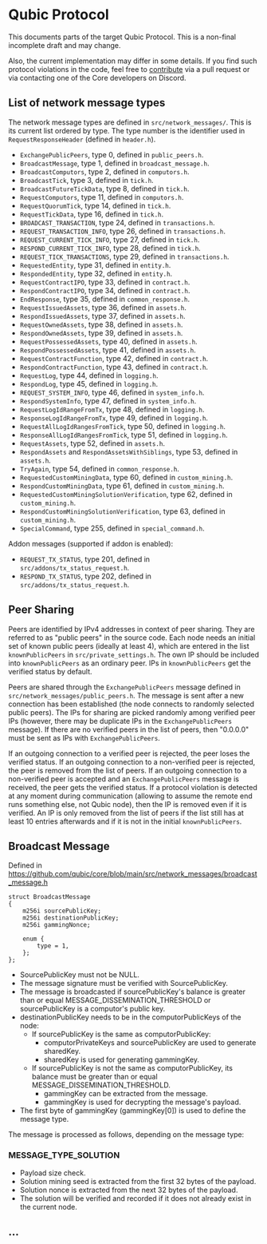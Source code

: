 # Qubic Protocol

This documents parts of the target Qubic Protocol.
This is a non-final incomplete draft and may change.

Also, the current implementation may differ in some details.
If you find such protocol violations in the code, feel free to [contribute](contributing.md) via a pull request or via contacting one of the Core developers on Discord.


## List of network message types

The network message types are defined in `src/network_messages/`.
This is its current list ordered by type.
The type number is the identifier used in `RequestResponseHeader` (defined in `header.h`).

- `ExchangePublicPeers`, type 0, defined in `public_peers.h`.
- `BroadcastMessage`, type 1, defined in `broadcast_message.h`.
- `BroadcastComputors`, type 2, defined in `computors.h`.
- `BroadcastTick`, type 3, defined in `tick.h`.
- `BroadcastFutureTickData`, type 8, defined in `tick.h`.
- `RequestComputors`, type 11, defined in `computors.h`.
- `RequestQuorumTick`, type 14, defined in `tick.h`.
- `RequestTickData`, type 16, defined in `tick.h`.
- `BROADCAST_TRANSACTION`, type 24, defined in `transactions.h`.
- `REQUEST_TRANSACTION_INFO`, type 26, defined in `transactions.h`.
- `REQUEST_CURRENT_TICK_INFO`, type 27, defined in `tick.h`.
- `RESPOND_CURRENT_TICK_INFO`, type 28, defined in `tick.h`.
- `REQUEST_TICK_TRANSACTIONS`, type 29, defined in `transactions.h`.
- `RequestedEntity`, type 31, defined in `entity.h`.
- `RespondedEntity`, type 32, defined in `entity.h`.
- `RequestContractIPO`, type 33, defined in `contract.h`.
- `RespondContractIPO`, type 34, defined in `contract.h`.
- `EndResponse`, type 35, defined in `common_response.h`.
- `RequestIssuedAssets`, type 36, defined in `assets.h`.
- `RespondIssuedAssets`, type 37, defined in `assets.h`.
- `RequestOwnedAssets`, type 38, defined in `assets.h`.
- `RespondOwnedAssets`, type 39, defined in `assets.h`.
- `RequestPossessedAssets`, type 40, defined in `assets.h`.
- `RespondPossessedAssets`, type 41, defined in `assets.h`.
- `RequestContractFunction`, type 42, defined in `contract.h`.
- `RespondContractFunction`, type 43, defined in `contract.h`.
- `RequestLog`, type 44, defined in `logging.h`.
- `RespondLog`, type 45, defined in `logging.h`.
- `REQUEST_SYSTEM_INFO`, type 46, defined in `system_info.h`.
- `RespondSystemInfo`, type 47, defined in `system_info.h`.
- `RequestLogIdRangeFromTx`, type 48, defined in `logging.h`.
- `ResponseLogIdRangeFromTx`, type 49, defined in `logging.h`.
- `RequestAllLogIdRangesFromTick`, type 50, defined in `logging.h`.
- `ResponseAllLogIdRangesFromTick`, type 51, defined in `logging.h`.
- `RequestAssets`, type 52, defined in `assets.h`.
- `RespondAssets` and `RespondAssetsWithSiblings`, type 53, defined in `assets.h`.
- `TryAgain`, type 54, defined in `common_response.h`.
- `RequestedCustomMiningData`, type 60, defined in `custom_mining.h`.
- `RespondCustomMiningData`, type 61, defined in `custom_mining.h`.
- `RequestedCustomMiningSolutionVerification`, type 62, defined in `custom_mining.h`.
- `RespondCustomMiningSolutionVerification`, type 63, defined in `custom_mining.h`.
- `SpecialCommand`, type 255, defined in `special_command.h`.

Addon messages (supported if addon is enabled):
- `REQUEST_TX_STATUS`, type 201, defined in `src/addons/tx_status_request.h`.
- `RESPOND_TX_STATUS`, type 202, defined in `src/addons/tx_status_request.h`.


## Peer Sharing

Peers are identified by IPv4 addresses in context of peer sharing.
They are referred to as "public peers" in the source code.
Each node needs an initial set of known public peers (ideally at least 4), which are entered in the list `knownPublicPeers` in `src/private_settings.h`.
The own IP should be included into `knownPublicPeers` as an ordinary peer.
IPs in `knownPublicPeers` get the verified status by default.

Peers are shared through the `ExchangePublicPeers` message defined in `src/network_messages/public_peers.h`.
The message is sent after a new connection has been established (the node connects to randomly selected public peers).
The IPs for sharing are picked randomly among verified peer IPs (however, there may be duplicate IPs in the `ExchangePublicPeers` message).
If there are no verified peers in the list of peers, then "0.0.0.0" must be sent as IPs with `ExchangePublicPeers`.

If an outgoing connection to a verified peer is rejected, the peer loses the verified status.
If an outgoing connection to a non-verified peer is rejected, the peer is removed from the list of peers.
If an outgoing connection to a non-verified peer is accepted and an `ExchangePublicPeers` message is received, the peer gets the verified status.
If a protocol violation is detected at any moment during communication (allowing to assume the remote end runs something else, not Qubic node), then the IP is removed even if it is verified.
An IP is only removed from the list of peers if the list still has at least 10 entries afterwards and if it is not in the initial `knownPublicPeers`.

## Broadcast Message

Defined in https://github.com/qubic/core/blob/main/src/network_messages/broadcast_message.h

```
struct BroadcastMessage
{
    m256i sourcePublicKey;
    m256i destinationPublicKey;
    m256i gammingNonce;

    enum {
        type = 1,
    };
};
```

- SourcePublicKey must not be NULL.
- The message signature must be verified with SourcePublicKey.
- The message is broadcasted if sourcePublicKey's balance is greater than or equal MESSAGE_DISSEMINATION_THRESHOLD or sourcePublicKey is a computor's public key.
- destinationPublicKey needs to be in the computorPublicKeys of the node:
  - If sourcePublicKey is the same as computorPublicKey:
    - computorPrivateKeys and sourcePublicKey are used to generate sharedKey.
    - sharedKey is used for generating gammingKey.
  - If sourcePublicKey is not the same as computorPublicKey, its balance must be greater than or equal MESSAGE_DISSEMINATION_THRESHOLD.
    - gammingKey can be extracted from the message.
    - gammingKey is used for decrypting the message's payload.
- The first byte of gammingKey (gammingKey[0]) is used to define the message type.

The message is processed as follows, depending on the message type:

### MESSAGE_TYPE_SOLUTION
- Payload size check.
- Solution mining seed is extracted from the first 32 bytes of the payload.
- Solution nonce is extracted from the next 32 bytes of the payload.
- The solution will be verified and recorded if it does not already exist in the current node.

## ...

